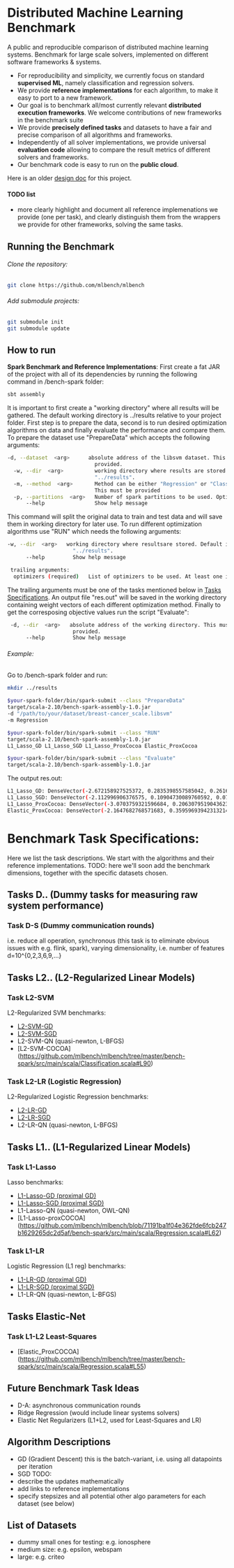 # Distributed Machine Learning Benchmark
A public and reproducible comparison of distributed machine learning systems. Benchmark for large scale solvers, implemented on different software frameworks & systems. 

- For reproducibility and simplicity, we currently focus on standard **supervised ML**, namely classification and regression solvers. 
- We provide **reference implementations** for each algorithm, to make it easy to port to a new framework. 
- Our goal is to benchmark all/most currently relevant **distributed execution frameworks**. We welcome contributions of new frameworks in the benchmark suite
- We provide **precisely defined tasks** and datasets to have a fair and precise comparison of all algorithms and frameworks.
- Independently of all solver implementations, we provide universal **evaluation code** allowing to compare the result metrics of different solvers and frameworks.
- Our benchmark code is easy to run on the **public cloud**.

Here is an older [design doc](https://docs.google.com/document/d/1jM4zXRDezEJmIKwoDOKNlGvuNNJk5_FxcBrn1mfYp0E/edit#) for this project.


#### TODO list
- more clearly highlight and document all reference implemenations we provide (one per task), and clearly distinguish them from the wrappers we provide for other frameworks, solving the same tasks.

## Running the Benchmark
###### Clone the repository: 
```bash
git clone https://github.com/mlbench/mlbench
```
###### Add submodule projects:
```bash
git submodule init
git submodule update
```

## How to run
**Spark Benchmark and Reference Implementations**: 
First create a fat JAR of the project with all of its dependencies by running the following command in /bench-spark folder:
```bash
sbt assembly
```
It is important to first create a "working directory" where all results will be gathered. The default working directory is ../results relative to your project folder.
First step is to prepare the data, second is to run desired optimization algorithms on data and finally evaluate the performance and compare them.
To prepare the dataset use "PrepareData" which accepts the following arguments:
```bash
-d, --dataset  <arg>      absolute address of the libsvm dataset. This must be
                            provided.
  -w, --dir  <arg>          working directory where results are stored. Default is
                            "../results".
  -m, --method  <arg>       Method can be either "Regression" or "Classification".
                            This must be provided
  -p, --partitions  <arg>   Number of spark partitions to be used. Optional.
      --help                Show help message
```
This command will split the original data to train and test data and will save them in working directory for later use.
To run different optimization algorithms use "RUN" which needs the following arguments:
```bash
-w, --dir  <arg>   working directory where resultsare stored. Default is
                     "../results".
      --help         Show help message

 trailing arguments:
  optimizers (required)   List of optimizers to be used. At least one is required
```
The trailing arguments must be one of the tasks mentioned below in [Tasks Specifications](#task-specifications). An output file "res.out" will be saved in the working directory containing weight vectors of each different optimization method.
Finally to get the corresposing objective values run the script "Evaluate":
```bash
 -d, --dir  <arg>   absolute address of the working directory. This must be
                     provided.
      --help         Show help message
```

###### Example: 
Go to /bench-spark folder and run:
```bash
mkdir ../results

$your-spark-folder/bin/spark-submit --class "PrepareData" 
target/scala-2.10/bench-spark-assembly-1.0.jar 
-d "/path/to/your/dataset/breast-cancer_scale.libsvm" 
-m Regression

$your-spark-folder/bin/spark-submit --class "RUN" 
target/scala-2.10/bench-spark-assembly-1.0.jar 
L1_Lasso_GD L1_Lasso_SGD L1_Lasso_ProxCocoa Elastic_ProxCocoa

$your-spark-folder/bin/spark-submit --class "Evaluate" 
target/scala-2.10/bench-spark-assembly-1.0.jar
```

The output res.out:
```bash
L1_Lasso_GD: DenseVector(-2.672158927525372, 0.2835398557585042, 0.2616505245785392, 0.1062669616202757, 0.0010041643706443565, -3.247334399853071E-4, 0.414111116641944, 0.004824409829823558, 0.00742871210731205, -0.7643289526295685) elapsed: 1281ms lambda: 0.1
L1_Lasso_SGD: DenseVector(-2.112996906376575, 0.10904730089760592, 0.0789677010341028, 7.846417009157897E-4, 0.007214770187810594, -0.002870040147401511, 0.45213296371762246, -4.0625328938762354E-4, 0.007843171211156274, -0.9378429139210855) elapsed: 621ms lambda: 0.1
L1_Lasso_ProxCocoa: DenseVector(-3.0703759321596684, 0.2063079519043623, 0.328673676903811, 0.027289089761645777, 0.0, 0.0, 0.41197113667299534, 0.0, 0.0, -0.3722738846697741) elapsed: 1683ms lambda: 0.1
Elastic_ProxCocoa: DenseVector(-2.1647682768571683, 0.35959693942313214, 0.16053636571576063, 0.07100394273617437, 0.0, 0.0, 0.32159948533563326, 0.0, 0.0, -0.8746298720599254) elapsed: 1436ms lambda: 0.1 alpha: 0.5
```

# Benchmark Task Specifications:
Here we list the task descriptions. We start with the algorithms and their reference implementations.
TODO: here we'll soon add the benchmark dimensions, together with the specific datasets chosen.

## Tasks D.. (Dummy tasks for measuring raw system performance)
### Task D-S (Dummy communication rounds)
i.e. reduce all operation, synchronous
(this task is to eliminate obvious issues with e.g. flink, spark), 
varying dimensionality, i.e. number of features d=10^{0,2,3,6,9,...}

## Tasks L2.. (L2-Regularized Linear Models)
### Task L2-SVM
L2-Regularized SVM
benchmarks:
- [L2-SVM-GD](https://github.com/mlbench/mlbench/tree/master/bench-spark/src/main/scala/Classification.scala#L55)
- [L2-SVM-SGD](https://github.com/mlbench/mlbench/tree/master/bench-spark/src/main/scala/Classification.scala#L48)
- L2-SVM-QN (quasi-newton, L-BFGS)
- [L2-SVM-COCOA] (https://github.com/mlbench/mlbench/tree/master/bench-spark/src/main/scala/Classification.scala#L90)

### Task L2-LR (Logistic Regression)
L2-Regularized Logistic Regression
benchmarks:
- [L2-LR-GD](https://github.com/mlbench/mlbench/tree/master/bench-spark/src/main/scala/Classification.scala#L69)
- [L2-LR-SGD](https://github.com/mlbench/mlbench/tree/master/bench-spark/src/main/scala/Classification.scala#L62)
- L2-LR-QN (quasi-newton, L-BFGS)

## Tasks L1.. (L1-Regularized Linear Models)
### Task L1-Lasso
Lasso
benchmarks:
- [L1-Lasso-GD (proximal GD)](https://github.com/mlbench/mlbench/tree/master/bench-spark/src/main/scala/Regression.scala#L48)
- [L1-Lasso-SGD (proximal SGD)](https://github.com/mlbench/mlbench/tree/master/bench-spark/src/main/scala/Regression.scala#L41)
- L1-Lasso-QN (quasi-newton, OWL-QN)
- [L1-Lasso-proxCOCOA] (https://github.com/mlbench/mlbench/blob/71191ba1f04e362fde6fcb247b1629265dc2d5af/bench-spark/src/main/scala/Regression.scala#L62)

### Task L1-LR
Logistic Regression (L1 reg)
benchmarks:
- [L1-LR-GD (proximal GD)](https://github.com/mlbench/mlbench/tree/master/bench-spark/src/main/scala/Classification.scala#L84)
- [L1-LR-SGD (proximal SGD)](https://github.com/mlbench/mlbench/tree/master/bench-spark/src/main/scala/Classification.scala#L77)
- L1-LR-QN (quasi-newton, L-BFGS)

## Tasks Elastic-Net
### Task L1-L2 Least-Squares
- [Elastic_ProxCOCOA] (https://github.com/mlbench/mlbench/tree/master/bench-spark/src/main/scala/Regression.scala#L55)

## Future Benchmark Task Ideas
- D-A: asynchronous communication rounds
- Ridge Regression (would include linear systems solvers)
- Elastic Net Regularizers (L1+L2, used for Least-Squares and LR)

## Algorithm Descriptions
- GD (Gradient Descent)
this is the batch-variant, i.e. using all datapoints per iteration
- SGD
TODO:
 - describe the updates mathematically
 - add links to reference implementations
 - specify stepsizes and all potential other algo parameters for each dataset (see below)

## List of Datasets
- dummy small ones for testing: e.g. ionosphere
- medium size: e.g. epsilon, webspam
- large: e.g. criteo 
